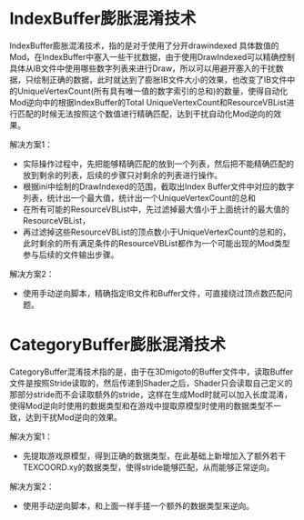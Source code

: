 
# IndexBuffer膨胀混淆技术

IndexBuffer膨胀混淆技术，指的是对于使用了分开drawindexed 具体数值的Mod，在IndexBuffer中塞入一些干扰数据，由于使用DrawIndexed可以精确控制具体从IB文件中使用哪些数字列表来进行Draw，所以可以用避开塞入的干扰数据，只绘制正确的数据，此时就达到了膨胀IB文件大小的效果，也改变了IB文件中的UniqueVertexCount(所有具有唯一值的数字索引的总和)的数量，使得自动化Mod逆向中的根据IndexBuffer的Total UniqueVertexCount和ResourceVBList进行匹配的时候无法按照这个数值进行精确匹配，达到干扰自动化Mod逆向的效果。

解决方案1：
- 实际操作过程中，先把能够精确匹配的放到一个列表，然后把不能精确匹配的放到剩余的列表，后续的步骤只对剩余的列表进行操作。
- 根据ini中绘制的DrawIndexed的范围，截取出Index Buffer文件中对应的数字列表，统计出一个最大值，统计出一个UniqueVertexCount的总和
- 在所有可能的ResourceVBList中，先过滤掉最大值小于上面统计的最大值的ResourceVBList，
- 再过滤掉这些ResourceVBList的顶点数小于UniqueVertexCount的总和的，此时剩余的所有满足条件的ResourceVBList都作为一个可能出现的Mod类型参与后续的文件输出步骤。

解决方案2：
- 使用手动逆向脚本，精确指定IB文件和Buffer文件，可直接绕过顶点数匹配问题。

# CategoryBuffer膨胀混淆技术
CategoryBuffer混淆技术指的是，由于在3Dmigoto的Buffer文件中，读取Buffer文件是按照Stride读取的，然后传递到Shader之后，Shader只会读取自己定义的那部分stride而不会读取额外的stride，这样在生成Mod时就可以加入长度混淆，使得Mod逆向时使用的数据类型和在游戏中提取原模型时使用的数据类型不一致，达到干扰Mod逆向的效果。

解决方案1：
- 先提取游戏原模型，得到正确的数据类型，在此基础上新增加入了额外若干TEXCOORD.xy的数据类型，使得stride能够匹配，从而能够正常逆向。
  
解决方案2：
- 使用手动逆向脚本，和上面一样手搓一个额外的数据类型来逆向。